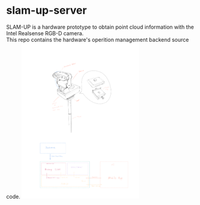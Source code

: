 # slam-up-server

SLAM-UP is a hardware prototype to obtain point cloud information with the Intel Realsense RGB-D camera.<br/>
This repo contains the hardware's operition management backend source code.
<img src="https://github.com/Rubinhuang9239/Slam-Up/blob/master/readme_img/Concept.png" width="62%"/>
